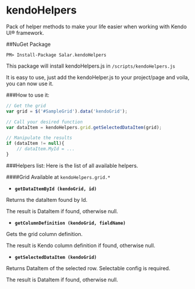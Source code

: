 # kendoHelpers
Pack of helper methods to make your life easier when working with Kendo UI® framework.


##NuGet Package 
```
PM> Install-Package Salar.kendoHelpers
```
This package will install kendoHelpers.js in `/scripts/kendoHelpers.js`

It is easy to use, just add the kendoHelper.js to your project/page and voila, you can now use it.

###How to use it:
```js
// Get the grid
var grid = $('#SampleGrid').data('kendoGrid');

// Call your desired function
var dataItem = kendoHelpers.grid.getSelectedDataItem(grid);

// Manipulate the results
if (dataItem != null){
    // dataItem.MyId = ...
}
```

###Helpers list:
Here is the list of all available helpers.

####Grid
Available at `kendoHelpers.grid.*`

* **`getDataItemById (kendoGrid, id)`**

Returns the dataItem found by Id.

The result is DataItem if found, otherwise null.


* **`getColumnDefinition (kendoGrid, fieldName)`**

Gets the grid column definition.

The result is Kendo column definition if found, otherwise null.


* **`getSelectedDataItem (kendoGrid)`**

Returns DataItem of the selected row. Selectable config is required.

The result is DataItem if found, otherwise null.


